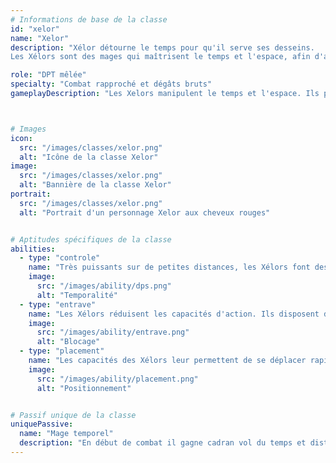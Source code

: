 ```yaml
---
# Informations de base de la classe
id: "xelor"
name: "Xelor"
description: "Xélor détourne le temps pour qu'il serve ses desseins.
Les Xélors sont des mages qui maîtrisent le temps et l'espace, afin d'augmenter son propre potentiel ou celui de ses alliés, tout en réduisant celui de ses ennemis."

role: "DPT mêlée"
specialty: "Combat rapproché et dégâts bruts"
gameplayDescription: "Les Xelors manipulent le temps et l'espace. Ils peuvent ralentir leurs ennemis, se téléporter sur le champ de bataille, et infligent des dégâts qui augmentent avec le temps. Leur gameplay complexe offre de nombreuses possibilités tactiques."



# Images
icon:
  src: "/images/classes/xelor.png"
  alt: "Icône de la classe Xelor"
image:
  src: "/images/classes/xelor.png"
  alt: "Bannière de la classe Xelor"
portrait:
  src: "/images/classes/xelor.png"
  alt: "Portrait d'un personnage Xelor aux cheveux rouges"


# Aptitudes spécifiques de la classe
abilities:
  - type: "controle"
    name: "Très puissants sur de petites distances, les Xélors font des ravages chez les ennemis, aussi bien en zone que sur cible unique"
    image:
      src: "/images/ability/dps.png"
      alt: "Temporalité"
  - type: "entrave"
    name: "Les Xélors réduisent les capacités d'action. Ils disposent de sorts dédiés à empêcher leurs adversaires de jouer pleinement leur tour"
    image:
      src: "/images/ability/entrave.png"
      alt: "Blocage"
  - type: "placement"
    name: "Les capacités des Xélors leur permettent de se déplacer rapidement sur leur Cadran, et d'avoir un vaste contrôle sur le placement adverse"
    image:
      src: "/images/ability/placement.png"
      alt: "Positionnement"


# Passif unique de la classe
uniquePassive:
  name: "Mage temporel"
  description: "En début de combat il gagne cadran vol du temps et distorsion en fin de tours + 1 pw + 1 pw par pa non dépensé Toutes les téléportations causé par le xelor peuvent provoquer un échange de position si la case d'arrivée est occupée "
---
```

